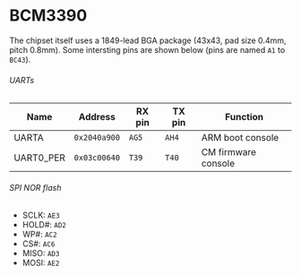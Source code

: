 BCM3390
=======

The chipset itself uses a 1849-lead BGA package (43x43, pad size 0.4mm, pitch 0.8mm). Some intersting pins are shown below (pins are named `A1` to `BC43`).

###### UARTs

 | Name           | Address      | RX pin | TX pin | Function                  |
 |----------------|--------------|--------|--------|---------------------------|
 | UARTA          | `0x2040a900` | `AG5`  | `AH4`  | ARM boot console          |
 | UART0_PER      | `0x03c00640` | `T39`  | `T40`  | CM firmware console       |

 ###### SPI NOR flash

 * SCLK: `AE3`
 * HOLD#: `AD2`
 * WP#: `AC2`
 * CS#: `AC6`
 * MISO: `AD3`
 * MOSI: `AE2`
